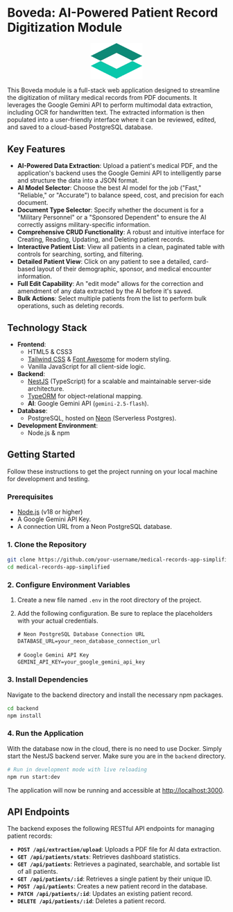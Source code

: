 # Boveda: AI-Powered Patient Record Digitization Module

<p align="center"\>
<img src="./backend/public/logo.png" alt="Boveda Logo" width="120"\>
</p\>

This Boveda module is a full-stack web application designed to streamline the digitization of military medical records from PDF documents. It leverages the Google Gemini API to perform multimodal data extraction, including OCR for handwritten text. The extracted information is then populated into a user-friendly interface where it can be reviewed, edited, and saved to a cloud-based PostgreSQL database.

## Key Features

  * **AI-Powered Data Extraction**: Upload a patient's medical PDF, and the application's backend uses the Google Gemini API to intelligently parse and structure the data into a JSON format.
  * **AI Model Selector**: Choose the best AI model for the job ("Fast," "Reliable," or "Accurate") to balance speed, cost, and precision for each document.
  * **Document Type Selector**: Specify whether the document is for a "Military Personnel" or a "Sponsored Dependent" to ensure the AI correctly assigns military-specific information.
  * **Comprehensive CRUD Functionality**: A robust and intuitive interface for Creating, Reading, Updating, and Deleting patient records.
  * **Interactive Patient List**: View all patients in a clean, paginated table with controls for searching, sorting, and filtering.
  * **Detailed Patient View**: Click on any patient to see a detailed, card-based layout of their demographic, sponsor, and medical encounter information.
  * **Full Edit Capability**: An "edit mode" allows for the correction and amendment of any data extracted by the AI before it's saved.
  * **Bulk Actions**: Select multiple patients from the list to perform bulk operations, such as deleting records.

## Technology Stack

  * **Frontend**:
      * HTML5 & CSS3
      * [Tailwind CSS](https://tailwindcss.com/) & [Font Awesome](https://fontawesome.com/) for modern styling.
      * Vanilla JavaScript for all client-side logic.
  * **Backend**:
      * [NestJS](https://nestjs.com/) (TypeScript) for a scalable and maintainable server-side architecture.
      * [TypeORM](https://typeorm.io/) for object-relational mapping.
      * **AI**: Google Gemini API (`gemini-2.5-flash`).
  * **Database**:
      * PostgreSQL, hosted on [Neon](https://neon.tech/) (Serverless Postgres).
  * **Development Environment**:
      * Node.js & npm

## Getting Started

Follow these instructions to get the project running on your local machine for development and testing.

### Prerequisites

  * [Node.js](https://nodejs.org/) (v18 or higher)
  * A Google Gemini API Key.
  * A connection URL from a Neon PostgreSQL database.

### 1\. Clone the Repository

```bash
git clone https://github.com/your-username/medical-records-app-simplified.git
cd medical-records-app-simplified
```

### 2\. Configure Environment Variables

1.  Create a new file named `.env` in the root directory of the project.

2.  Add the following configuration. Be sure to replace the placeholders with your actual credentials.

    ```env
    # Neon PostgreSQL Database Connection URL
    DATABASE_URL=your_neon_database_connection_url

    # Google Gemini API Key
    GEMINI_API_KEY=your_google_gemini_api_key
    ```

### 3\. Install Dependencies

Navigate to the backend directory and install the necessary npm packages.

```bash
cd backend
npm install
```

### 4\. Run the Application

With the database now in the cloud, there is no need to use Docker. Simply start the NestJS backend server. Make sure you are in the `backend` directory.

```bash
# Run in development mode with live reloading
npm run start:dev
```

The application will now be running and accessible at [http://localhost:3000](https://www.google.com/search?q=http://localhost:3000).

## API Endpoints

The backend exposes the following RESTful API endpoints for managing patient records:

  * **`POST /api/extraction/upload`**: Uploads a PDF file for AI data extraction.
  * **`GET /api/patients/stats`**: Retrieves dashboard statistics.
  * **`GET /api/patients`**: Retrieves a paginated, searchable, and sortable list of all patients.
  * **`GET /api/patients/:id`**: Retrieves a single patient by their unique ID.
  * **`POST /api/patients`**: Creates a new patient record in the database.
  * **`PATCH /api/patients/:id`**: Updates an existing patient record.
  * **`DELETE /api/patients/:id`**: Deletes a patient record.
